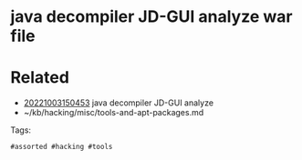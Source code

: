 # java decompiler JD-GUI analyze war file

# Related

- [20221003150453](/zet/20221003150453/README.md) java decompiler JD-GUI analyze
- ~/kb/hacking/misc/tools-and-apt-packages.md

Tags:

    #assorted #hacking #tools
